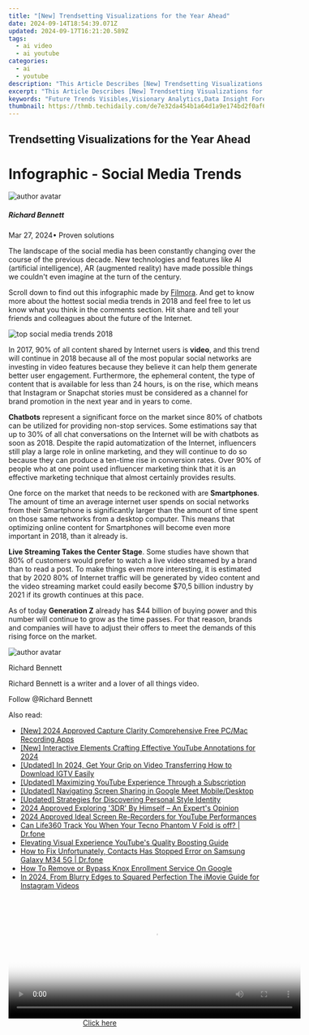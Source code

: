 ```yaml
---
title: "[New] Trendsetting Visualizations for the Year Ahead"
date: 2024-09-14T18:54:39.071Z
updated: 2024-09-17T16:21:20.589Z
tags:
  - ai video
  - ai youtube
categories:
  - ai
  - youtube
description: "This Article Describes [New] Trendsetting Visualizations for the Year Ahead"
excerpt: "This Article Describes [New] Trendsetting Visualizations for the Year Ahead"
keywords: "Future Trends Visibles,Visionary Analytics,Data Insight Forecasts,Predictive Visuals Guide,Foresight Graphs & Plots,Yearly Trend Illuminations,Next Year's Data Display"
thumbnail: https://thmb.techidaily.com/de7e32da454b1a64d1a9e174bd2f0af6c1c09ee741804b69375cf4ed02faf5de.jpg
---
```


## Trendsetting Visualizations for the Year Ahead

# Infographic - Social Media Trends

![author avatar](https://images.wondershare.com/filmora/article-images/richard-bennett.jpg)

##### Richard Bennett

 Mar 27, 2024• Proven solutions

The landscape of the social media has been constantly changing over the course of the previous decade. New technologies and features like AI (artificial intelligence), AR (augmented reality) have made possible things we couldn't even imagine at the turn of the century.

Scroll down to find out this infographic made by [Filmora](https://tools.techidaily.com/wondershare/filmora/download/). And get to know more about the hottest social media trends in 2018 and feel free to let us know what you think in the comments section. Hit share and tell your friends and colleagues about the future of the Internet.

![top social media trends 2018](https://images.wondershare.com/filmora/article-images/top-social-media-trends-2018.jpg)

In 2017, 90% of all content shared by Internet users is **video**, and this trend will continue in 2018 because all of the most popular social networks are investing in video features because they believe it can help them generate better user engagement. Furthermore, the ephemeral content, the type of content that is available for less than 24 hours, is on the rise, which means that Instagram or Snapchat stories must be considered as a channel for brand promotion in the next year and in years to come.

**Chatbots** represent a significant force on the market since 80% of chatbots can be utilized for providing non-stop services. Some estimations say that up to 30% of all chat conversations on the Internet will be with chatbots as soon as 2018\. Despite the rapid automatization of the Internet, influencers still play a large role in online marketing, and they will continue to do so because they can produce a ten-time rise in conversion rates. Over 90% of people who at one point used influencer marketing think that it is an effective marketing technique that almost certainly provides results.

One force on the market that needs to be reckoned with are **Smartphones**. The amount of time an average internet user spends on social networks from their Smartphone is significantly larger than the amount of time spent on those same networks from a desktop computer. This means that optimizing online content for Smartphones will become even more important in 2018, than it already is.

**Live Streaming Takes the Center Stage**. Some studies have shown that 80% of customers would prefer to watch a live video streamed by a brand than to read a post. To make things even more interesting, it is estimated that by 2020 80% of Internet traffic will be generated by video content and the video streaming market could easily become $70,5 billion industry by 2021 if its growth continues at this pace.

As of today **Generation Z** already has $44 billion of buying power and this number will continue to grow as the time passes. For that reason, brands and companies will have to adjust their offers to meet the demands of this rising force on the market.

![author avatar](https://images.wondershare.com/filmora/article-images/richard-bennett.jpg)

Richard Bennett

Richard Bennett is a writer and a lover of all things video.

Follow @Richard Bennett

<ins class="adsbygoogle"
     style="display:block"
     data-ad-format="autorelaxed"
     data-ad-client="ca-pub-7571918770474297"
     data-ad-slot="1223367746"></ins>

<ins class="adsbygoogle"
     style="display:block"
     data-ad-client="ca-pub-7571918770474297"
     data-ad-slot="8358498916"
     data-ad-format="auto"
     data-full-width-responsive="true"></ins>

<span class="atpl-alsoreadstyle">Also read:</span>
<div><ul>
<li><a href="https://screen-capture.techidaily.com/new-2024-approved-capture-clarity-comprehensive-free-pcmac-recording-apps/"><u>[New] 2024 Approved Capture Clarity Comprehensive Free PC/Mac Recording Apps</u></a></li>
<li><a href="https://youtube-blog.techidaily.com/nteractive-elements-crafting-effective-youtube-annotations-for-2024/"><u>[New] Interactive Elements Crafting Effective YouTube Annotations for 2024</u></a></li>
<li><a href="https://instagram-video-files.techidaily.com/updated-in-2024-get-your-grip-on-video-transferring-how-to-download-igtv-easily/"><u>[Updated] In 2024, Get Your Grip on Video Transferring How to Download IGTV Easily</u></a></li>
<li><a href="https://youtube-blog.techidaily.com/ed-maximizing-youtube-experience-through-a-subscription/"><u>[Updated] Maximizing YouTube Experience Through a Subscription</u></a></li>
<li><a href="https://screen-sharing-recording.techidaily.com/updated-navigating-screen-sharing-in-google-meet-mobiledesktop/"><u>[Updated] Navigating Screen Sharing in Google Meet Mobile/Desktop</u></a></li>
<li><a href="https://youtube-blog.techidaily.com/ed-strategies-for-discovering-personal-style-identity/"><u>[Updated] Strategies for Discovering Personal Style Identity</u></a></li>
<li><a href="https://some-techniques.techidaily.com/2024-approved-exploring-3dr-by-himself-an-experts-opinion/"><u>2024 Approved Exploring '3DR' By Himself – An Expert's Opinion</u></a></li>
<li><a href="https://youtube-blog.techidaily.com/approved-ideal-screen-re-recorders-for-youtube-performances/"><u>2024 Approved Ideal Screen Re-Recorders for YouTube Performances</u></a></li>
<li><a href="https://fake-location.techidaily.com/can-life360-track-you-when-your-tecno-phantom-v-fold-is-off-drfone-by-drfone-virtual-android/"><u>Can Life360 Track You When Your Tecno Phantom V Fold is off? | Dr.fone</u></a></li>
<li><a href="https://youtube-blog.techidaily.com/ting-visual-experience-youtubes-quality-boosting-guide/"><u>Elevating Visual Experience YouTube's Quality Boosting Guide</u></a></li>
<li><a href="https://howto.techidaily.com/how-to-fix-unfortunately-contacts-has-stopped-error-on-samsung-galaxy-m34-5g-drfone-by-drfone-fix-android-problems-fix-android-problems/"><u>How to Fix Unfortunately, Contacts Has Stopped Error on Samsung Galaxy M34 5G | Dr.fone</u></a></li>
<li><a href="https://unlock-android.techidaily.com/how-to-remove-or-bypass-knox-enrollment-service-on-google-by-drfone-android/"><u>How To Remove or Bypass Knox Enrollment Service On Google</u></a></li>
<li><a href="https://instagram-videos.techidaily.com/in-2024-from-blurry-edges-to-squared-perfection-the-imovie-guide-for-instagram-videos/"><u>In 2024, From Blurry Edges to Squared Perfection The iMovie Guide for Instagram Videos</u></a></li>
</ul></div>

<!-- affiliate ads begin -->
<span id="1982459">
					<video width="576" height="240" style="cursor:pointer"
           poster="//a.impactradius-go.com/display-clicktoplayimage/1982459.png"
           onclick="if(!this.playClicked){this.play();this.setAttribute('controls',true);this.playClicked=true;}">
	   <source src="//a.impactradius-go.com/display-ad/22993-1982459">
	   <img src="//a.impactradius-go.com/display-clicktoplayimage/1982459.png" style="border: none; height: 100%; width: 100%; object-fit: contain">
	</video>
	<div style="width:360px;text-align:center"><a href="javascript:window.open(decodeURIComponent('https%3A%2F%2Fhomestyler.sjv.io%2Fc%2F5597632%2F1982459%2F22993'), '_blank');void(0);">Click here</a></div>
</span>
<img height="0" width="0" src="https://imp.pxf.io/i/5597632/1982459/22993" style="position:absolute;visibility:hidden;" border="0" />
<!-- affiliate ads end -->

